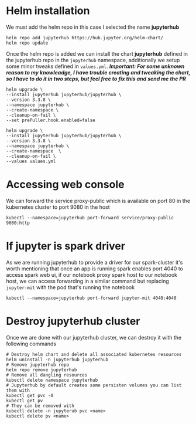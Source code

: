 # Helm installation
We must add the helm repo in this case I selected the name **jupyterhub**
```
helm repo add jupyterhub https://hub.jupyter.org/helm-chart/
helm repo update
```

Once the helm repo is added we can install the chart **jupyterhub** defined in the jupyterhub repo in the `jupyterhub` namespace, additionally we setup some minor tweaks defined in `values.yml`.
***Important: For some unknown reason to my knowleadge, I have trouble creating and tweaking the chart, so I have to do it in two steps, but feel free to fix this and send me the PR***
```
helm upgrade \
--install jupyterhub jupyterhub/jupyterhub \
--version 3.3.8 \
--namespace jupyterhub \
--create-namespace \
--cleanup-on-fail \
--set prePuller.hook.enabled=false 

helm upgrade \
--install jupyterhub jupyterhub/jupyterhub \
--version 3.3.8 \
--namespace jupyterhub \
--create-namespace  \
--cleanup-on-fail \
--values values.yml
```

# Accessing web console
We can forward the service proxy-public which is available on port 80 in the kubernetes cluster to port 9080 in the host
```
kubectl --namespace=jupyterhub port-forward service/proxy-public 9080:http
```

# If jupyter is spark driver
As we are running jupyterhub to provide a driver for our spark-cluster it's worth mentioning that once an app is running spark enables port 4040 to access spark web ui, if our notebook proxy spark host to our notebook host, we can access forwarding in a similar command but replacing `jupyter-mit` with the pod that's running the notebook
```
kubectl --namespace=jupyterhub port-forward jupyter-mit 4040:4040
```

# Destroy jupyterhub cluster
Once we are done with our jupyterhub cluster, we can destroy it with the following commands
```
# Destroy helm chart and delete all associated kubernetes resources
helm uninstall -n jupyterhub jupyterhub
# Remove jupyterhub repo
helm repo remove jupyterhub
# Remove all dangling resources
kubectl delete namespace jupyterhub
# Jupyterhub by default creates some persisten volumes you can list them with
kubectl get pvc -A
kubectl get pv
# They can be removed with 
kubectl delete -n jupyterub pvc <name>
kubectl delete pv <name>
```
